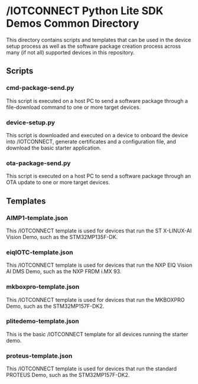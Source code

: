 # /IOTCONNECT Python Lite SDK Demos Common Directory

This directory contains scripts and templates that can be used in the device setup process as well as the software
package creation process across many (if not all) supported devices in this repository.

## Scripts

### cmd-package-send.py

This script is executed on a host PC to send a software package through a file-download command to one or more target
devices.

### device-setup.py

This script is downloaded and executed on a device to onboard the device into /IOTCONNECT, generate certificates and a
configuration file, and download the basic starter application.

### ota-package-send.py

This script is executed on a host PC to send a software package through an OTA update to one or more target devices.

## Templates

### AIMP1-template.json

This /IOTCONNECT template is used for devices that run the ST X-LINUX-AI Vision Demo, such as the STM32MP135F-DK.

### eiqIOTC-template.json

This /IOTCONNECT template is used for devices that run the NXP EIQ Vision AI DMS Demo, such as the NXP FRDM i.MX 93.

### mkboxpro-template.json

This /IOTCONNECT template is used for devices that run the MKBOXPRO Demo, such as the STM32MP157F-DK2.

### plitedemo-template.json

This is the basic /IOTCONNECT template for all devices running the starter demo.

### proteus-template.json

This /IOTCONNECT template is used for devices that run the standard PROTEUS Demo, such as the STM32MP157F-DK2.
